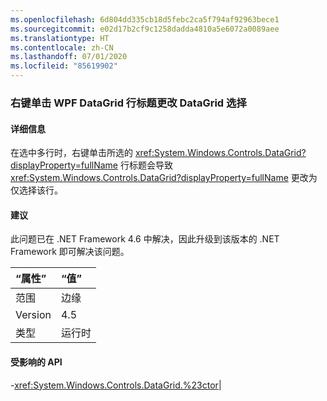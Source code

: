```yaml
---
ms.openlocfilehash: 6d804dd335cb18d5febc2ca5f794af92963bece1
ms.sourcegitcommit: e02d17b2cf9c1258dadda4810a5e6072a0089aee
ms.translationtype: HT
ms.contentlocale: zh-CN
ms.lasthandoff: 07/01/2020
ms.locfileid: "85619902"
---
```

### <a name="right-clicking-on-a-wpf-datagrid-row-header-changes-the-datagrid-selection"></a>右键单击 WPF DataGrid 行标题更改 DataGrid 选择

#### <a name="details"></a>详细信息

在选中多行时，右键单击所选的 <xref:System.Windows.Controls.DataGrid?displayProperty=fullName> 行标题会导致 <xref:System.Windows.Controls.DataGrid?displayProperty=fullName> 更改为仅选择该行。

#### <a name="suggestion"></a>建议

此问题已在 .NET Framework 4.6 中解决，因此升级到该版本的 .NET Framework 即可解决该问题。

| “属性”    | “值”       |
|:--------|:------------|
| 范围   |边缘|
|Version|4.5|
|类型|运行时

#### <a name="affected-apis"></a>受影响的 API

-<xref:System.Windows.Controls.DataGrid.%23ctor></li></ul>|
